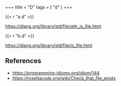 +++
title = "D"
tags = [ "d" ]
+++

{{< r "a.d" >}}

<https://dlang.org/library/std/file/attr_is_file.html>

{{< r "b.d" >}}

<https://dlang.org/library/std/file/is_file.html>

## References

- <https://programming-idioms.org/idiom/144>
- <https://rosettacode.org/wiki/Check_that_file_exists>
